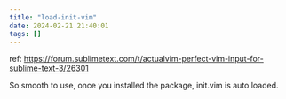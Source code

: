```yaml
---
title: "load-init-vim"
date: 2024-02-21 21:40:01
tags: []
---
```

ref: https://forum.sublimetext.com/t/actualvim-perfect-vim-input-for-sublime-text-3/26301

So smooth to use, once you installed the package, init.vim is auto loaded.

